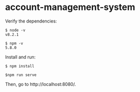 # account-management-system

Verify the dependencies:

    $ node -v
    v8.2.1
    
    $ npm -v
    5.8.0

Install and run:

	$ npm install

	$npm run serve

Then, go to http://localhost:8080/.
